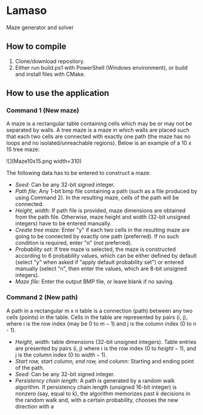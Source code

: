 # Lamaso
Maze generator and solver
## How to compile
1. Clone/download repository.
2. Either run build.ps1 with PowerShell (Windows environment), or build and install files with CMake.
## How to use the application
### Command 1 (New maze)
A maze is a rectangular table containing cells which may be or may not be separated by walls. A tree maze is a maze in which walls are placed such that each two cells are connected with exactly one path (the maze has no loops and no isolated/unreachable regions). Below is an example of a 10 x 15 tree maze:

![](Maze10x15.png width=310)

The following data has to be entered to construct a maze:
- *Seed:* Can be any 32-bit signed integer.
- *Path file:* Any 1-bit bmp file containing a path (such as a file produced by using Command 2). In the resulting maze, cells of the path will be connected.
- *Height, width:* If path file is provided, maze dimensions are obtained from the path file. Otherwise, maze height and width (32-bit unsigned integers) have to be entered manually.
- *Create tree maze:* Enter "y" if each two cells in the resulting maze are going to be connected by exactly one path (preferred). If no such condition is required, enter "n" (not preferred).
- *Probability set:* If tree maze is selected, the maze is constructed according to 6 probability values, which can be either defined by default (select "y" when asked if "apply default probability set") or entered manually (select "n", then enter the values, which are 8-bit unsigned integers).
- *Maze file:* Enter the output BMP file, or leave blank if no saving.
### Command 2 (New path)
A path in a rectangular m x n table is a connection (path) between any two cells (points) in the table. Cells in the table are represented by pairs (i, j), where i is the row index (may be 0 to $m - 1$) and j is the column index (0 to n - 1).
- *Height, width:* table dimensions (32-bit unsigned integers). Table entries are presented by pairs (i, j) where i is the row index ($0$ to $height - 1$), and j is the column index ($0$ to $width - 1$).
- *Start row, start column, end row, end column:* Starting and ending point of the path.
- *Seed:* Can be any 32-bit signed integer.
- *Persistency chain length:* A path is generated by a random walk algorithm. If persistency chain length (unsigned 16-bit integer) is nonzero (say, equal to k), the algorithm memorizes past $k$ decisions in the random walk and, with a certain probability, chooses the new direction with a
